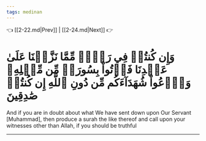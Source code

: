 ```yaml
---
tags: medinan
---
```


👈 [[2-22.md|Prev]] | [[2-24.md|Next]] 👉

# وَإِن كُنتُمۡ فِي رَيۡبٖ مِّمَّا نَزَّلۡنَا عَلَىٰ عَبۡدِنَا فَأۡتُواْ بِسُورَةٖ مِّن مِّثۡلِهِۦ وَٱدۡعُواْ شُهَدَآءَكُم مِّن دُونِ ٱللَّهِ إِن كُنتُمۡ صَٰدِقِينَ

And if you are in doubt about what We have sent down upon Our Servant [Muhammad], then produce a surah the like thereof and call upon your witnesses other than Allah, if you should be truthful

---

